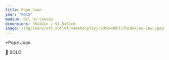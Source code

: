 ```yaml
---
title: Pope Joan
year: "2015"
medium: Oil on canvas
dimensions: 36x24in / 91.5x61cm
image: /img/ikons/att.dofl0f-v4mkhbrp72yjrxdtew4khlc79i8kkjew-inw.jpeg
---
```

*Pope Joan

🔴 SOLD
